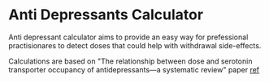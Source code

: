 # Anti Depressants Calculator

Anti depressant calculator aims to provide an easy way for prefessional practisionares to detect doses that could help with withdrawal side-effects. 

Calculations are based on "The relationship between dose and serotonin transporter occupancy of antidepressants—a systematic review" paper [ref](https://www.nature.com/articles/s41380-021-01285-w#data-availability)
